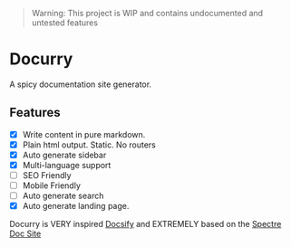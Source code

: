 > Warning: This project is WIP and contains undocumented and untested features

# Docurry
A spicy documentation site generator.

## Features

- [x] Write content in pure markdown.
- [x] Plain html output. Static. No routers
- [x] Auto generate sidebar
- [x] Multi-language support
- [ ] SEO Friendly
- [ ] Mobile Friendly
- [ ] Auto generate search
- [x] Auto generate landing page.

Docurry is VERY inspired [Docsify](https://github.com/docsifyjs/) and EXTREMELY based on the [Spectre Doc Site](https://picturepan2.github.io/spectre/getting-started.html)
